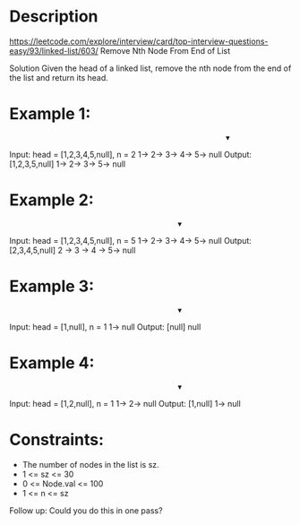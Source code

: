 # Description
  https://leetcode.com/explore/interview/card/top-interview-questions-easy/93/linked-list/603/
  Remove Nth Node From End of List

  Solution
  Given the head of a linked list, remove the nth node from the end of the list and return its head.

# Example 1:
                                                          ▼
Input: head = [1,2,3,4,5,null], n = 2         1-> 2-> 3-> 4-> 5-> null
Output: [1,2,3,5,null]                        1-> 2-> 3-> 5-> null


# Example 2: 
                                              ▼
Input: head = [1,2,3,4,5,null], n = 5         1-> 2-> 3-> 4-> 5-> null
Output: [2,3,4,5,null]                        2 -> 3 -> 4 -> 5-> null


# Example 3:
                                              ▼
Input: head = [1,null], n = 1                 1-> null
Output: [null]                                null


# Example 4:
                                              ▼
Input: head = [1,2,null], n = 1               1-> 2-> null
Output: [1,null]                              1-> null
 
# Constraints:
- The number of nodes in the list is sz.
- 1 <= sz <= 30
- 0 <= Node.val <= 100
- 1 <= n <= sz
 
Follow up: Could you do this in one pass?
